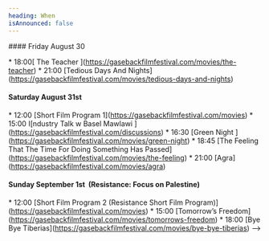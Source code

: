 ```yaml
---
heading: When
isAnnounced: false
---
```

\#### Friday August 30

\* 18:00\[ The Teacher ](https://gasebackfilmfestival.com/movies/the-teacher)
\* 21:00 \[Tedious Days And Nights](https://gasebackfilmfestival.com/movies/tedious-days-and-nights)

#### Saturday August 31st

\* 12:00 \[Short Film Program 1](https://gasebackfilmfestival.com/movies)
\* 15:00 I\[ndustry Talk w Basel Mawlawi ](https://gasebackfilmfestival.com/discussions)
\* 16:30 \[Green Night ](https://gasebackfilmfestival.com/movies/green-night)
\* 18:45 \[The Feeling That The Time For Doing Something Has Passed](https://gasebackfilmfestival.com/movies/the-feeling)
\* 21:00 \[Agra](https://gasebackfilmfestival.com/movies/agra)

#### Sunday September 1st  (Resistance: Focus on Palestine)

\* 12:00 \[Short Film Program 2 (Resistance Short Film Program)](https://gasebackfilmfestival.com/movies)
\* 15:00 \[Tomorrow’s Freedom](https://gasebackfilmfestival.com/movies/tomorrows-freedom)
\* 18:00 \[Bye Bye Tiberias](https://gasebackfilmfestival.com/movies/bye-bye-tiberias) -->